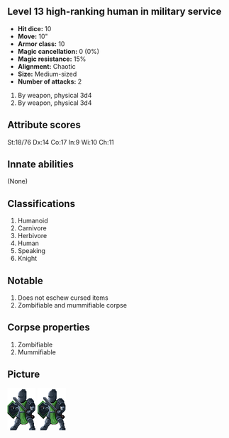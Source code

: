 ## Level 13 high-ranking human in military service

- **Hit dice:** 10
- **Move:** 10"
- **Armor class:** 10
- **Magic cancellation:** 0 (0%)
- **Magic resistance:** 15%
- **Alignment:** Chaotic
- **Size:** Medium-sized
- **Number of attacks:** 2
1. By weapon, physical 3d4
2. By weapon, physical 3d4

## Attribute scores

St:18/76 Dx:14 Co:17 In:9 Wi:10 Ch:11

## Innate abilities

(None)

## Classifications

1. Humanoid
2. Carnivore
3. Herbivore
4. Human
5. Speaking
6. Knight

## Notable

1. Does not eschew cursed items
2. Zombifiable and mummifiable corpse

## Corpse properties

1. Zombifiable
2. Mummifiable

## Picture

![Lieutenant](https://github.com/hyvanmielenpelit/GnollHackTileSet/blob/main/Monsters/lieutenant/lieutenant.png?raw=true) ![Lieutenant](https://github.com/hyvanmielenpelit/GnollHackTileSet/blob/main/Monsters/lieutenant/lieutenant_female.png)

